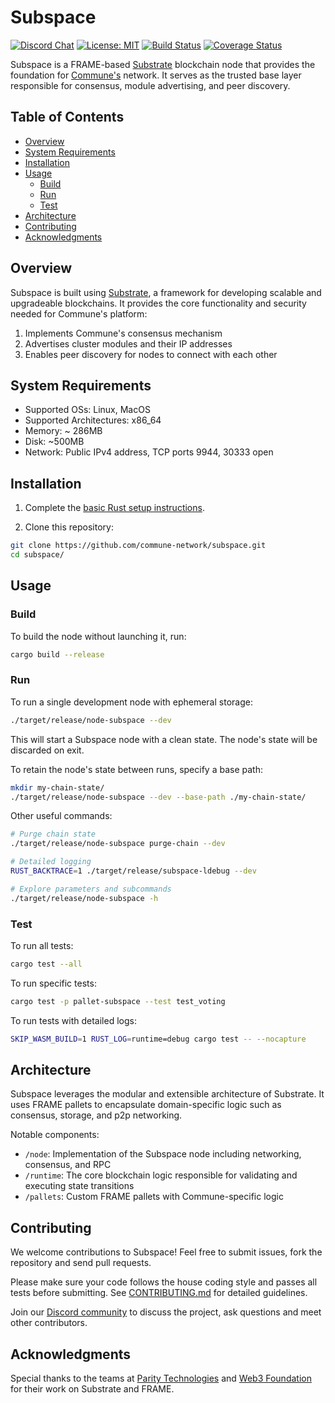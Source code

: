 # Subspace

[![Discord Chat](https://img.shields.io/discord/308323056592486420.svg)](https://discord.gg/communeai)
[![License: MIT](https://img.shields.io/badge/License-MIT-yellow.svg)](https://opensource.org/licenses/MIT)
[![Build Status](https://img.shields.io/travis/com/paritytech/substrate/master?label=stable)](https://travis-ci.com/paritytech/substrate)
[![Coverage Status](https://img.shields.io/codecov/c/gh/paritytech/substrate?label=coverage)](https://codecov.io/gh/paritytech/substrate)

Subspace is a FRAME-based [Substrate](https://substrate.io/) blockchain node
that provides the foundation for [Commune's](https://www.communeai.org/)
network. It serves as the trusted base layer responsible for consensus, module
advertising, and peer discovery.

## Table of Contents

- [Overview](#overview)
- [System Requirements](#system-requirements)
- [Installation](#installation)
- [Usage](#usage)
  - [Build](#build)
  - [Run](#run)
  - [Test](#test)
- [Architecture](#architecture)
- [Contributing](#contributing)
- [Acknowledgments](#acknowledgments)

## Overview

Subspace is built using [Substrate](https://substrate.io/), a framework for
developing scalable and upgradeable blockchains. It provides the core
functionality and security needed for Commune's platform:

1. Implements Commune's consensus mechanism
2. Advertises cluster modules and their IP addresses
3. Enables peer discovery for nodes to connect with each other

## System Requirements

- Supported OSs: Linux, MacOS
- Supported Architectures: x86_64
- Memory: ~ 286MB
- Disk: ~500MB
- Network: Public IPv4 address, TCP ports 9944, 30333 open

## Installation

1. Complete the [basic Rust setup instructions](./docs/rust-setup.md).

2. Clone this repository:

```sh
git clone https://github.com/commune-network/subspace.git
cd subspace/
```

## Usage

### Build

To build the node without launching it, run:

```sh
cargo build --release
```

### Run

To run a single development node with ephemeral storage:

```sh
./target/release/node-subspace --dev
```

This will start a Subspace node with a clean state. The node's state will be
discarded on exit.

To retain the node's state between runs, specify a base path:

```sh
mkdir my-chain-state/
./target/release/node-subspace --dev --base-path ./my-chain-state/  
```

Other useful commands:

```sh
# Purge chain state
./target/release/node-subspace purge-chain --dev

# Detailed logging
RUST_BACKTRACE=1 ./target/release/subspace-ldebug --dev

# Explore parameters and subcommands 
./target/release/node-subspace -h
```

### Test

To run all tests:

```sh
cargo test --all
```

To run specific tests:

```sh
cargo test -p pallet-subspace --test test_voting
```

To run tests with detailed logs:

```sh
SKIP_WASM_BUILD=1 RUST_LOG=runtime=debug cargo test -- --nocapture  
```

## Architecture

Subspace leverages the modular and extensible architecture of Substrate. It uses
FRAME pallets to encapsulate domain-specific logic such as consensus, storage,
and p2p networking.

Notable components:

- `/node`: Implementation of the Subspace node including networking, consensus, and RPC
- `/runtime`: The core blockchain logic responsible for validating and executing state transitions
- `/pallets`: Custom FRAME pallets with Commune-specific logic

## Contributing

We welcome contributions to Subspace! Feel free to submit issues, fork the
repository and send pull requests.

Please make sure your code follows the house coding style and passes all tests
before submitting. See [CONTRIBUTING.md](docs/CONTRIBUTING.md) for detailed
guidelines.

Join our [Discord community](https://discord.gg/communeai) to discuss the
project, ask questions and meet other contributors.

## Acknowledgments

Special thanks to the teams at [Parity Technologies](https://www.parity.io/) and
[Web3 Foundation](https://web3.foundation/) for their work on Substrate and
FRAME.

